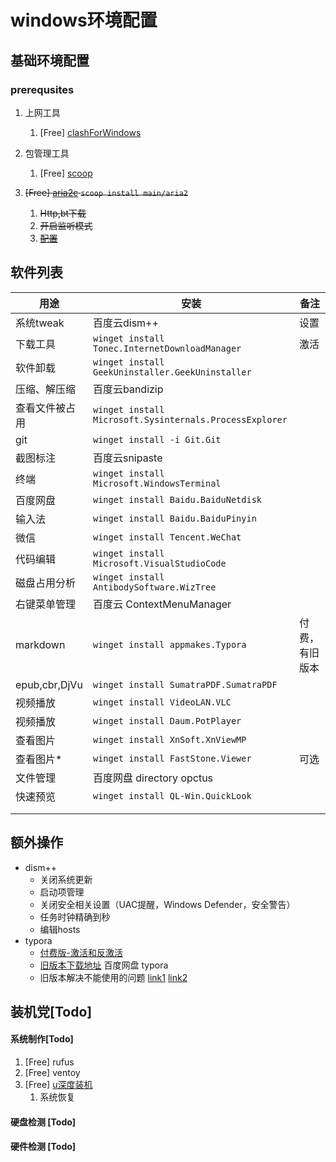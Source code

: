 # windows环境配置



## 基础环境配置

### prerequsites

1. 上网工具
   1. [Free] [clashForWindows](https://gitee.com/marcusxu/personal-scripts/releases/download/v0.01/Clash.for.Windows.Setup.0.20.24.exe)
2. 包管理工具 
   1. [Free] [scoop](https://scoop.sh/)

1. ~~[Free] [aria2c](https://aria2.github.io/) `scoop install main/aria2`~~
   1. ~~Http,bt下载~~
   2. ~~开启监听模式~~ 
   3. ~~[配置](https://zhuanlan.zhihu.com/p/634443046)~~



## 软件列表

| 用途           | 安装                                                    | 备注           |
| -------------- | ------------------------------------------------------- | -------------- |
| 系统tweak      | 百度云dism++                                            | 设置           |
| 下载工具       | `winget install Tonec.InternetDownloadManager`          | 激活           |
| 软件卸载       | `winget install GeekUninstaller.GeekUninstaller`        |                |
| 压缩、解压缩   | 百度云bandizip                                          |                |
| 查看文件被占用 | `winget install Microsoft.Sysinternals.ProcessExplorer` |                |
| git            | `winget install -i Git.Git`                             |                |
| 截图标注       | 百度云snipaste                                          |                |
| 终端           | `winget install Microsoft.WindowsTerminal`              |                |
| 百度网盘       | `winget install Baidu.BaiduNetdisk`                     |                |
| 输入法         | `winget install Baidu.BaiduPinyin`                      |                |
| 微信           | `winget install Tencent.WeChat`                         |                |
| 代码编辑       | `winget install Microsoft.VisualStudioCode`             |                |
| 磁盘占用分析   | `winget install AntibodySoftware.WizTree`               |                |
| 右键菜单管理   | 百度云 ContextMenuManager                               |                |
| markdown       | `winget install appmakes.Typora`                        | 付费，有旧版本 |
| epub,cbr,DjVu  | `winget install SumatraPDF.SumatraPDF`                  |                |
| 视频播放       | `winget install VideoLAN.VLC`                           |                |
| 视频播放       | `winget install Daum.PotPlayer`                         |                |
| 查看图片       | `winget install XnSoft.XnViewMP`                        |                |
| 查看图片*      | `winget install FastStone.Viewer`                       | 可选           |
| 文件管理       | 百度网盘 directory opctus                               |                |
| 快速预览       | `winget install QL-Win.QuickLook`                       |                |
|                |                                                         |                |
|                |                                                         |                |



## 额外操作

* dism++
  * 关闭系统更新
  * 启动项管理
  * 关闭安全相关设置（UAC提醒，Windows Defender，安全警告）
  * 任务时钟精确到秒
  * 编辑hosts
* typora
  * [付费版-激活和反激活](https://store.typora.io/my)
  * [旧版本下载地址](https://gitee.com/marcusxu/personal-scripts/releases/download/v0.01/typora-0-11-18.exe) 百度网盘 typora
  * 旧版本解决不能使用的问题 [link1](https://www.cnblogs.com/xiaoniuhululu/archive/2022/09/06/16660617.html) [link2](https://web.archive.org/web/20230602143727/https://www.cnblogs.com/xiaoniuhululu/archive/2022/09/06/16660617.html)








## 装机党[Todo]

#### 系统制作[Todo]

1. [Free] rufus
2. [Free] ventoy
3. [Free] [u深度装机](http://www.ushendu.com/usddownload/)
   1. 系统恢复

#### 硬盘检测 [Todo]

#### 硬件检测 [Todo]